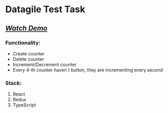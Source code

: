 # Datagile Test Task

## *[Watch Demo](https://kaiseridze.github.io/datagile-test-task/ "Link to demo")*

###  Functionality:
* Create counter
* Delete counter
* Increment/Decrement counter
* Every 4-th counter haven`t button, they are incrementing every second
### Stack:
1. React
2. Redux  
3. TypeScript


